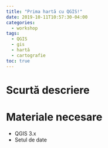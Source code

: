 ```yaml
---
title: "Prima hartă cu QGIS!"
date: 2019-10-11T10:57:30-04:00
categories:
  - workshop
tags:
  - QGIS
  - gis
  - hartă
  - cartografie
toc: true
---
```

# Scurtă descriere
# Materiale necesare
* QGIS 3.x
* Setul de date

